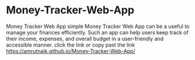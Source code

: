 # Money-Tracker-Web-App
Money Tracker Web App 
simple Money Tracker Web App can be a useful to manage your finances efficiently. Such an app can help users keep track of their income, expenses, and overall budget in a user-friendly and accessible manner.
click the link or copy past the link  https://amrutnaik.github.io/Money-Tracker-Web-App/
